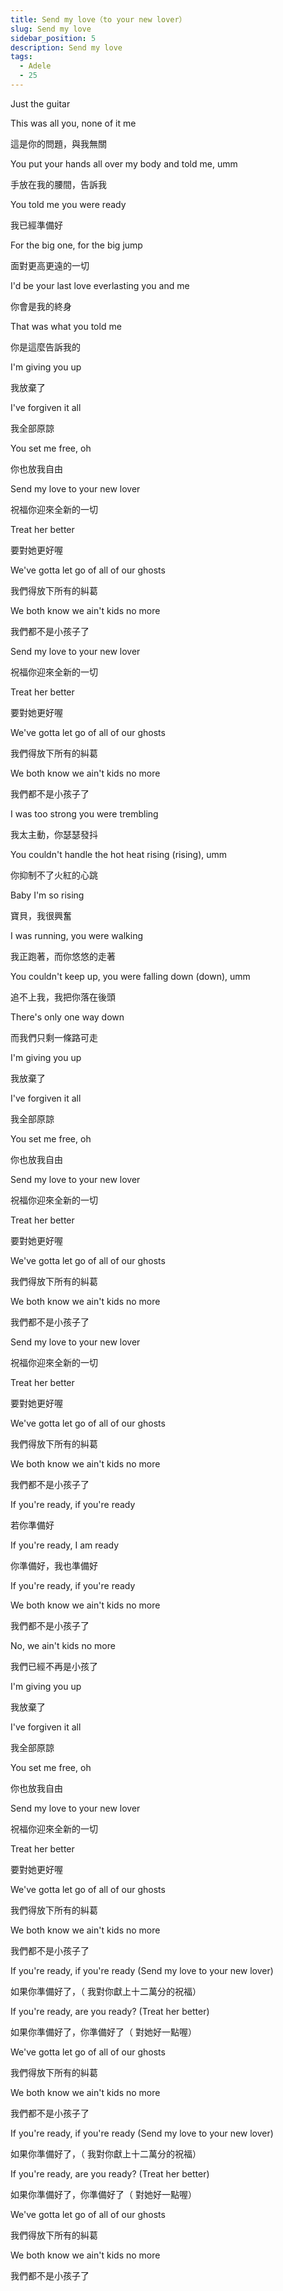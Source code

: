 ```yaml
---
title: Send my love（to your new lover）
slug: Send my love
sidebar_position: 5
description: Send my love
tags:
  - Adele
  - 25
---
```


Just the guitar

This was all you, none of it me

這是你的問題，與我無關

You put your hands all over my body and told me, umm

手放在我的腰間，告訴我

You told me you were ready

我已經準備好

For the big one, for the big jump

面對更高更遠的一切

I'd be your last love everlasting you and me

你會是我的終身

That was what you told me

你是這麼告訴我的

I'm giving you up

我放棄了

I've forgiven it all

我全部原諒

You set me free, oh

你也放我自由

Send my love to your new lover

祝福你迎來全新的一切

Treat her better

要對她更好喔

We've gotta let go of all of our ghosts

我們得放下所有的糾葛

We both know we ain't kids no more

我們都不是小孩子了

Send my love to your new lover

祝福你迎來全新的一切

Treat her better

要對她更好喔

We've gotta let go of all of our ghosts

我們得放下所有的糾葛

We both know we ain't kids no more

我們都不是小孩子了

I was too strong you were trembling

我太主動，你瑟瑟發抖

You couldn't handle the hot heat rising (rising), umm

你抑制不了火紅的心跳

Baby I'm so rising

寶貝，我很興奮

I was running, you were walking

我正跑著，而你悠悠的走著

You couldn't keep up, you were falling down (down), umm

追不上我，我把你落在後頭

There's only one way down

而我們只剩一條路可走

I'm giving you up

我放棄了

I've forgiven it all

我全部原諒

You set me free, oh

你也放我自由

Send my love to your new lover

祝福你迎來全新的一切

Treat her better

要對她更好喔

We've gotta let go of all of our ghosts

我們得放下所有的糾葛

We both know we ain't kids no more

我們都不是小孩子了

Send my love to your new lover

祝福你迎來全新的一切

Treat her better

要對她更好喔

We've gotta let go of all of our ghosts

我們得放下所有的糾葛

We both know we ain't kids no more

我們都不是小孩子了

If you're ready, if you're ready

若你準備好

If you're ready, I am ready

你準備好，我也準備好

If you're ready, if you're ready

We both know we ain't kids no more

我們都不是小孩子了

No, we ain't kids no more

我們已經不再是小孩了

I'm giving you up

我放棄了

I've forgiven it all

我全部原諒

You set me free, oh

你也放我自由

Send my love to your new lover

祝福你迎來全新的一切

Treat her better

要對她更好喔

We've gotta let go of all of our ghosts

我們得放下所有的糾葛

We both know we ain't kids no more

我們都不是小孩子了

If you're ready, if you're ready (Send my love to your new lover)

如果你準備好了，（ 我對你獻上十二萬分的祝福）

If you're ready, are you ready? (Treat her better)

如果你準備好了，你準備好了（ 對她好一點喔）

We've gotta let go of all of our ghosts

我們得放下所有的糾葛

We both know we ain't kids no more

我們都不是小孩子了

If you're ready, if you're ready (Send my love to your new lover)

如果你準備好了，（ 我對你獻上十二萬分的祝福）

If you're ready, are you ready? (Treat her better)

如果你準備好了，你準備好了（ 對她好一點喔）

We've gotta let go of all of our ghosts

我們得放下所有的糾葛

We both know we ain't kids no more

我們都不是小孩子了